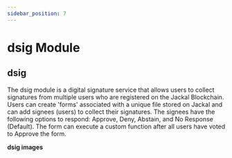 ```yaml
---
sidebar_position: 7
---
```

# dsig Module

## dsig

The dsig module is a digital signature service that allows users to collect signatures from multiple users who are registered on the Jackal Blockchain. Users can create 'forms' associated with a unique file stored on Jackal and can add signees (users) to collect their signatures. The signees have the following options to respond: Approve, Deny, Abstain, and No Response (Default). The form can execute a custom function after all users have voted to Approve the form.

__dsig images__


